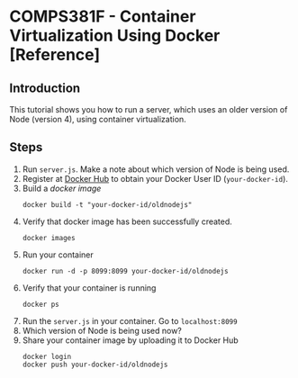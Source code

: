 # COMPS381F - Container Virtualization Using Docker [Reference]
## Introduction
This tutorial shows you how to run a server, which uses an older version of Node (version 4), using container virtualization.  

## Steps
1. Run `server.js`. Make a note about which version of Node is being used.
3. Register at [Docker Hub](https://hub.docker.com) to obtain your Docker User ID (`your-docker-id`).
3. Build a *docker image*
   ```
   docker build -t "your-docker-id/oldnodejs"
   ```
4. Verify that docker image has been successfully created.
   ```
   docker images
   ```
5. Run your container
   ```
   docker run -d -p 8099:8099 your-docker-id/oldnodejs
   ```
6. Verify that your container is running
   ```
   docker ps
   ```
7. Run the `server.js` in your container.  Go to `localhost:8099`
8. Which version of Node is being used now?
9. Share your container image by uploading it to Docker Hub
   ```
   docker login
   docker push your-docker-id/oldnodejs
   ```
